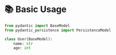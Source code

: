 # 📚 Basic Usage



```python
from pydantic import BaseModel
from pydantic_persistence import PersistenceModel

class User(BaseModel):
    name: str
    age: int
```